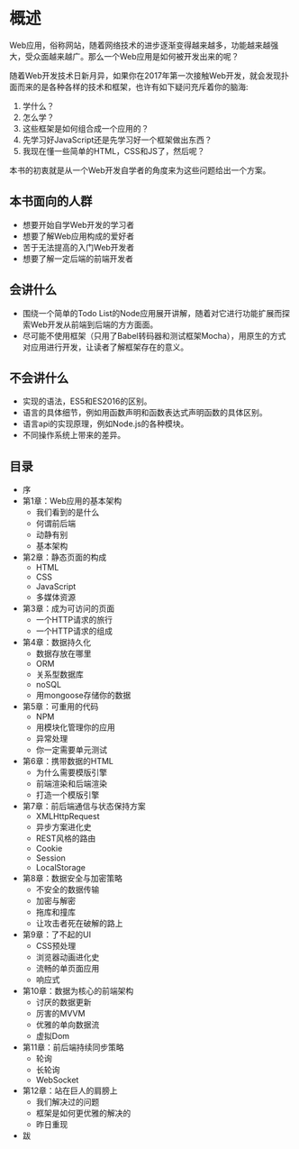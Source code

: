# 概述

Web应用，俗称网站，随着网络技术的进步逐渐变得越来越多，功能越来越强大，受众面越来越广。那么一个Web应用是如何被开发出来的呢？

随着Web开发技术日新月异，如果你在2017年第一次接触Web开发，就会发现扑面而来的是各种各样的技术和框架，也许有如下疑问充斥着你的脑海:

1. 学什么？
2. 怎么学？
3. 这些框架是如何组合成一个应用的？
4. 先学习好JavaScript还是先学习好一个框架做出东西？
5. 我现在懂一些简单的HTML，CSS和JS了，然后呢？

本书的初衷就是从一个Web开发自学者的角度来为这些问题给出一个方案。

## 本书面向的人群

- 想要开始自学Web开发的学习者
- 想要了解Web应用构成的爱好者
- 苦于无法提高的入门Web开发者
- 想要了解一定后端的前端开发者

## 会讲什么

- 围绕一个简单的Todo List的Node应用展开讲解，随着对它进行功能扩展而探索Web开发从前端到后端的方方面面。
- 尽可能不使用框架（只用了Babel转码器和测试框架Mocha），用原生的方式对应用进行开发，让读者了解框架存在的意义。

## 不会讲什么

- 实现的语法，ES5和ES2016的区别。
- 语言的具体细节，例如用函数声明和函数表达式声明函数的具体区别。
- 语言api的实现原理，例如Node.js的各种模块。
- 不同操作系统上带来的差异。

## 目录

- 序
- 第1章：Web应用的基本架构
    - 我们看到的是什么
    - 何谓前后端
    - 动静有别
    - 基本架构
- 第2章：静态页面的构成
    - HTML
    - CSS
    - JavaScript
    - 多媒体资源
- 第3章：成为可访问的页面
    - 一个HTTP请求的旅行
    - 一个HTTP请求的组成
- 第4章：数据持久化
    - 数据存放在哪里
    - ORM
    - 关系型数据库
    - noSQL
    - 用mongoose存储你的数据
- 第5章：可重用的代码
    - NPM
    - 用模块化管理你的应用
    - 异常处理
    - 你一定需要单元测试
- 第6章：携带数据的HTML
    - 为什么需要模版引擎
    - 前端渲染和后端渲染
    - 打造一个模版引擎
- 第7章：前后端通信与状态保持方案
    - XMLHttpRequest
    - 异步方案进化史
    - REST风格的路由
    - Cookie
    - Session
    - LocalStorage
- 第8章：数据安全与加密策略
    - 不安全的数据传输
    - 加密与解密
    - 拖库和撞库
    - 让攻击者死在破解的路上
- 第9章：了不起的UI
    - CSS预处理
    - 浏览器动画进化史
    - 流畅的单页面应用
    - 响应式
- 第10章：数据为核心的前端架构
    - 讨厌的数据更新
    - 厉害的MVVM
    - 优雅的单向数据流
    - 虚拟Dom
- 第11章：前后端持续同步策略
    - 轮询
    - 长轮询
    - WebSocket
- 第12章：站在巨人的肩膀上
    - 我们解决过的问题
    - 框架是如何更优雅的解决的
    - 昨日重现
- 跋